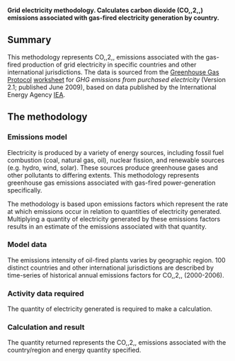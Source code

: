 **Grid electricity methodology. Calculates carbon dioxide (CO,,2,,)
emissions associated with gas-fired electricity generation by country.**

## Summary

This methodology represents CO,,2,, emissions associated with the
gas-fired production of grid electricity in specific countries and other
international jurisdictions. The data is sourced from the [Greenhouse
Gas Protocol](Greenhouse_Gas_Protocol)
[worksheet](http://www.ghgprotocol.org/calculation-tools/all-tools) for
*GHG emissions from purchased electricity* (Version 2.1; published June
2009), based on data published by the International Energy Agency
[IEA](http://www.iea.org/index.asp).

## The methodology

### Emissions model

Electricity is produced by a variety of energy sources, including fossil
fuel combustion (coal, natural gas, oil), nuclear fission, and renewable
sources (e.g. hydro, wind, solar). These sources produce greenhouse
gases and other pollutants to differing extents. This methodology
represents greenhouse gas emissions associated with gas-fired
power-generation specifically.

The methodology is based upon emissions factors which represent the rate
at which emissions occur in relation to quantities of electricity
generated. Multiplying a quantity of electricity generated by these
emissions factors results in an estimate of the emissions associated
with that quantity.

### Model data

The emissions intensity of oil-fired plants varies by geographic region.
100 distinct countries and other international jurisdictions are
described by time-series of historical annual emissions factors for
CO,,2,, (2000-2006).

### Activity data required

The quantity of electricity generated is required to make a calculation.

### Calculation and result

The quantity returned represents the CO,,2,, emissions associated with
the country/region and energy quantity specified.
